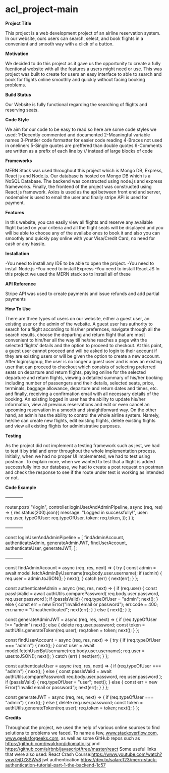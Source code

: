# acl_project-main

**Project Title**

This project is a web development project of an airline reservation system. In our website, ours users can search, select, and book flights in a convenient and smooth way with a click of a button.

**Motivation**

We decided to do this project as it gave us the opportunity to create a fully fucntional website with all the features a users might need or use. This was project was built to create for users an easy interface to able to search and book for flights online smoothly and quickly without facing booking problems.

**Build Status**

Our Website is fully functional regarding the searching of flights and reserving seats.

**Code Style**

We aim for our code to be easy to read so here are some code styles we used:
1-Decently commented and documented
2-Meaningful variable names
3-Prettier code formatter for easier code reading
4-Braces not used in oneliners
5-Single quotes are preffered than double quotes
6-Comments are written as a prefix of each line by // instead of large blocks of code


**Frameworks**

MERN Stack was used throughout this project which is Mongo DB, Express, React js and Node.js. Our database is hosted on Mongo DB which is a NoSQL Database. The backend was constructed using node.js and express frameworks. Finally, the frontend of the project was constructed using React.js framework. Axios is used as the api between front end and server, nodemailer is used to email the user and finally stripe API is used for payment.

**Features**

In this website, you can easily view all flights and reserve any available flight based on your criteria and all the flight seats will be displayed and you will be able to choose any of the availabe ones to book it and also you can smoothly and quickly pay online with your Visa/Credit Card, no need for cash or any hassle.

**Installation**

-You need to install any IDE to be able to open the project.
-You need to install Node.js 
-You need to install Express
-You need to install React.JS
In this project we used the MERN stack so to install all of these

**API Reference**

 Stripe API was used to create payments and issue refunds and add partial payments


**How To Use**

There are three types of users on our website, either a guest user, an existing user or the admin of the website. A guest user has authority to search for a flight according to his/her prefernces, navigate through all the search results, choose the departing and return flight that are most convenient to him/her all the way till he/she reaches a page with the selected flights’ details and the option to proceed to checkout. At this point, a guest user cannot proceed and will be asked to login to their account if they are existing users or will be given the option to create a new account. After login/signup, the user is no longer a guest user and is now an existing user that can proceed to checkout which consists of selecting preferred seats on departure and return flights, paying online for the selected departure and return flights, viewing a detailed summary of his/her booking including number of passengers and their details, selected seats, price, terminals, baggage allowance, departure and return dates and times, etc. and finally, receiving a confirmation email with all necessary details of the booking. An existing logged in user has the ability to update his/her information, view all previous reservations and edit or even cancel an upcoming reservation in a smooth and straightforward way. On the other hand, an admin has the ability to control the whole airline system. Namely, he/she can create new flights, edit existing flights, delete existing flights and view all existing flights for administrative purposes.


**Testing**

As the project did not implement a testing framework such as jest, we had to test it by trial and error throughout the whole implementation process. Initially, when we had no proper UI implemented, we had to test using postman. To explain more, when we wanted to test that a flight is added successfully into our database, we had to create a post request on postman and check the response to see if the route under test is working as intended or not.


**Code Example**

————

router.post(
  "/login",
  controller.loginUserAndAdminPipeline,
  async (req, res) => {
    res.status(200).json({
      message: "Logged in successfully!",
      user: req.user,
      typeOfUser: req.typeOfUser,
      token: req.token,
    });
  }
);

————

const loginUserAndAdminPipeline = [
  findAdminAccount,
  authenticateAdmin,
  generateAdminJWT,
  findUserAccount,
  authenticateUser,
  generateJWT,
];

————


const findAdminAccount = async (req, res, next) => {
  try {
    const admin = await model.fetchAdminByUsername(req.body.user.username);
    if (admin) {
      req.user = admin.toJSON();
    }
    next();
  } catch (err) {
    next(err);
  }
};

const authenticateAdmin = async (req, res, next) => {
  if (req.user) {
    const passIsValid = await authUtils.comparePassword(
      req.body.user.password,
      req.user.password
    );
    if (passIsValid) {
      req.typeOfUser = "admin";
      next();
    } else {
      const err = new Error("Invalid email or password");
      err.code = 400;
      err.name = "Unauthenticated";
      next(err);
    }
  } else {
    next();
  }
};

const generateAdminJWT = async (req, res, next) => {
  if (req.typeOfUser !== "admin") next();
  else {
    delete req.user.password;
    const token = authUtils.generateToken(req.user);
    req.token = token;
    next();
  }
};

const findUserAccount = async (req, res, next) => {
  try {
    if (req.typeOfUser === "admin") {
      next();
    }
    const user = await model.fetchUserByUsername(req.body.user.username);
    req.user = user.toJSON();
    next();
  } catch (err) {
    next(err);
  }
};


const authenticateUser = async (req, res, next) => {
  if (req.typeOfUser === "admin") {
    next();
  } else {
    const passIsValid = await authUtils.comparePassword(
      req.body.user.password,
      req.user.password
    );
    if (passIsValid) {
      req.typeOfUser = "user";
      next();
    } else {
      const err = new Error("Invalid email or password");
      next(err);
    }
  }
};

const generateJWT = async (req, res, next) => {
  if (req.typeOfUser === "admin") {
    next();
  } else {
    delete req.user.password;
    const token = authUtils.generateToken(req.user);
    req.token = token;
    next();
  }
};


**Credits**

Throughout the project, we used the help of various online sources to find solutions to problems we faced. To name a few, www.stackoverflow.com, www.geeksforgeeks.com, as well as some GitHub repos such as https://github.com/rwaldron/idiomatic.js/ and https://github.com/airbnb/javascript/tree/master/react 
Some useful links that were also used:
React Crash Course:https://www.youtube.com/watch?v=w7ejDZ8SWv8
jwt authentication:https://dev.to/salarc123/mern-stack-authentication-tutorial-part-1-the-backend-1c57